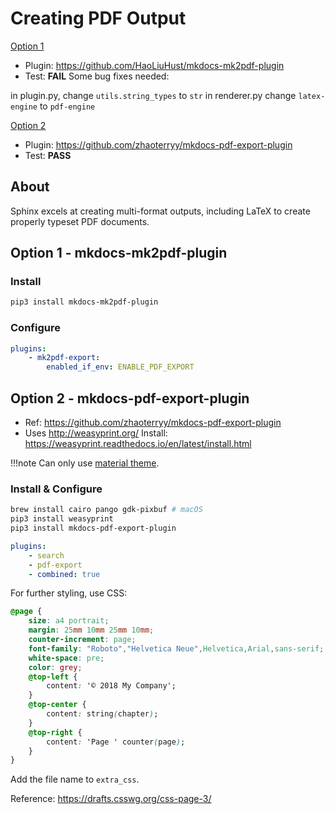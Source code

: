 # Creating PDF Output

[Option 1](#option-1-mkdocs-mk2pdf-plugin)

- Plugin: <https://github.com/HaoLiuHust/mkdocs-mk2pdf-plugin>
- Test: **FAIL** Some bug fixes needed:

in plugin.py, change `utils.string_types` to `str`
in renderer.py change `latex-engine` to `pdf-engine`

[Option 2](#option-2-mkdocs-pdf-export-plugin)

- Plugin: <https://github.com/zhaoterryy/mkdocs-pdf-export-plugin>
- Test: **PASS**

## About

Sphinx excels at creating multi-format outputs, including LaTeX to create
properly typeset PDF documents.

## Option 1 - mkdocs-mk2pdf-plugin

### Install

```bash
pip3 install mkdocs-mk2pdf-plugin
```

### Configure

```yaml
plugins:
    - mk2pdf-export:
        enabled_if_env: ENABLE_PDF_EXPORT
```



## Option 2 - mkdocs-pdf-export-plugin

- Ref: <https://github.com/zhaoterryy/mkdocs-pdf-export-plugin>
- Uses <http://weasyprint.org/> Install: <https://weasyprint.readthedocs.io/en/latest/install.html>

!!!note
   Can only use [material theme](https://github.com/squidfunk/mkdocs-material).

### Install & Configure

```bash
brew install cairo pango gdk-pixbuf # macOS
pip3 install weasyprint
pip3 install mkdocs-pdf-export-plugin
```

```yaml
plugins:
    - search
    - pdf-export
    - combined: true
```

For further styling, use CSS:

```css
@page {
    size: a4 portrait;
    margin: 25mm 10mm 25mm 10mm;
    counter-increment: page;
    font-family: "Roboto","Helvetica Neue",Helvetica,Arial,sans-serif;
    white-space: pre;
    color: grey;
    @top-left {
        content: '© 2018 My Company';
    }
    @top-center {
        content: string(chapter);
    }
    @top-right {
        content: 'Page ' counter(page);
    }
}
```

Add the file name to `extra_css`.

Reference: <https://drafts.csswg.org/css-page-3/>
